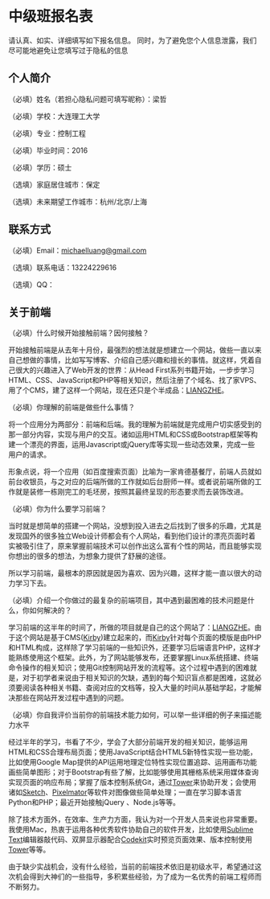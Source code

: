 # 中级班报名表

请认真、如实、详细填写如下报名信息。
同时，为了避免您个人信息泄露，我们尽可能地避免让您填写过于隐私的信息

## 个人简介

（必填）姓名（若担心隐私问题可填写昵称）：梁哲

（必填）学校：大连理工大学

（必填）专业：控制工程

（必填）毕业时间：2016

（必填）学历：硕士

（选填）家庭居住城市：保定

（选填）未来期望工作城市：杭州/北京/上海

## 联系方式

（必填）Email：michaelluang@gmail.com

（选填）联系电话：13224229616

（选填）QQ：

## 关于前端

（必填）什么时候开始接触前端？因何接触？

开始接触前端是从去年十月份，最强烈的想法就是想建立一个网站，做些一直以来自己想做的事情，比如写写博客、介绍自己感兴趣和擅长的事情。就这样，凭着自己很大的兴趣进入了Web开发的世界：从Head First系列书籍开始，一步步学习HTML、CSS、JavaScript和PHP等相关知识，然后注册了个域名、找了家VPS、用了个CMS，建了这样一个网站，现在还只是个半成品：[LIANGZHE](https://liangzhe.me)。

（必填）你理解的前端是做些什么事情？

将一个应用分为两部分：前端和后端。我的理解为前端就是完成用户切实感受到的那一部分内容，实现与用户的交互。诸如运用HTML和CSS或Bootstrap框架等构建一个漂亮的界面，运用Javascript或jQuery库等实现一些动态效果，完成一些用户的请求。

形象点说，将一个应用（如百度搜索页面）比喻为一家肯德基餐厅，前端人员就如前台收银员，与之对应的后端所做的工作就如后台厨师一样。或者说前端所做的工作就是装修一栋刚完工的毛坯房，按照其最终呈现的形态要求而去装饰改进。

（必填）你为什么要学习前端？

当时就是想简单的搭建一个网站，没想到投入进去之后找到了很多的乐趣，尤其是发现国外的很多独立Web设计师都会有个人网站，看到他们设计的漂亮页面时着实被吸引住了，原来掌握前端技术可以创作出这么富有个性的网站，而且能够实现你想出的很多的想法，为想象力提供了舒展的途径。

所以学习前端，最根本的原因就是因为喜欢、因为兴趣，这样才能一直以很大的动力学习下去。


（必填）介绍一个你做过的最复杂的前端项目，其中遇到最困难的技术问题是什么，你如何解决的？

学习前端的这半年的时间了，所做的项目就是自己的这个网站了：[LIANGZHE](https://liangzhe.me)。由于这个网站是基于CMS([Kirby](http://getkirby.com))建立起来的，而[Kirby](http://getkirby.com)针对每个页面的模版是由PHP和HTML构成，这样除了学习前端的一些知识外，还要学习后端语言PHP，这样才能熟练使用这个框架。此外，为了网站能够发布，还要掌握Linux系统搭建、终端命令操作的相关知识；使用Git控制网站开发的流程等。这个过程中遇到的困难就是，对于初学者来说由于相关知识的欠缺，遇到的每个知识盲点都是困难，这就必须要阅读各种相关书籍、查阅对应的文档等，投入大量的时间从基础学起，才能解决那些在网站开发过程中遇到的问题。

（必填）你自我评价当前你的前端技术能力如何，可以举一些详细的例子来描述能力水平

经过半年的学习，书看了不少，学会了大部分前端开发的相关知识，能够运用HTML和CSS合理布局页面；使用JavaScript结合HTML5新特性实现一些功能，比如使用Google Map提供的API运用地理定位特性实现位置追踪、运用画布功能画些简单图形；对于Bootstrap有些了解，比如能够使用其栅格系统采用媒体查询实现页面的响应布局；掌握了版本控制系统Git，通过[Tower](http://www.git-tower.com)来协助开发；会使用诸如[Sketch](http://bohemiancoding.com/sketch/)、[Pixelmator](http://www.pixelmator.com)等软件对图像做些简单处理；一直在学习脚本语言Python和PHP；最近开始接触jQuery 、Node.js等等。

除了技术方面外，在效率、生产力方面，我认为对一个开发人员来说也非常重要。我使用Mac，热衷于运用各种优秀软件协助自己的软件开发，比如使用[Sublime Text](http://www.sublimetext.com)编辑器敲代码、双屏显示器配合[Codekit](http://incident57.com/codekit/)实时预览页面效果、版本控制使用[Tower](http://www.git-tower.com)等等。

由于缺少实战机会，没有什么经验，当前的前端技术依旧是初级水平，希望通过这次机会得到大神们的一些指导，多积累些经验，为了成为一名优秀的前端工程师而不断努力。

